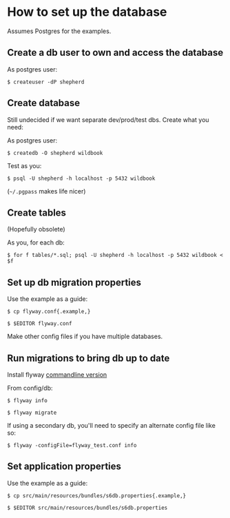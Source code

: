 How to set up the database
==========================

Assumes Postgres for the examples.


Create a db user to own and access the database
-----------------------------------------------

As postgres user:

`$ createuser -dP shepherd`


Create database
---------------

Still undecided if we want separate dev/prod/test dbs.
Create what you need:

As postgres user:

`$ createdb -O shepherd wildbook`

Test as you:

`$ psql -U shepherd -h localhost -p 5432 wildbook`

(`~/.pgpass` makes life nicer)


Create tables
-------------

(Hopefully obsolete)

As you, for each db:

`$ for f tables/*.sql; psql -U shepherd -h localhost -p 5432 wildbook < $f`


Set up db migration properties
------------------------------

Use the example as a guide:

`$ cp flyway.conf{.example,}`

`$ $EDITOR flyway.conf`

Make other config files if you have multiple databases.


Run migrations to bring db up to date
-------------------------------------

Install flyway [commandline version](http://flywaydb.org/documentation/commandline/)

From config/db:

`$ flyway info`

`$ flyway migrate`

If using a secondary db, you'll need to specify an alternate config file
like so:

`$ flyway -configFile=flyway_test.conf info`


Set application properties
--------------------------

Use the example as a guide:

`$ cp src/main/resources/bundles/s6db.properties{.example,}`

`$ $EDITOR src/main/resources/bundles/s6db.properties`
